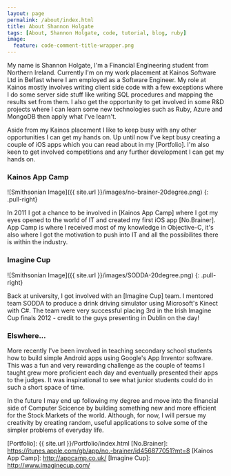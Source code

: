 ```yaml
---
layout: page
permalink: /about/index.html
title: About Shannon Holgate
tags: [About, Shannon Holgate, code, tutorial, blog, ruby]
image:
  feature: code-comment-title-wrapper.png
---
```

My name is Shannon Holgate, I'm a Financial Engineering student from Northern Ireland. Currently I'm on my work placement at Kainos Software Ltd in Belfast where I am employed as a Software Engineer. My role at Kainos mostly involves writing client side code with a few exceptions where I do some server side stuff like writing SQL procedures and mapping the results set from them. I also get the opportunity to get involved in some R&D projects where I can learn some new technologies such as Ruby, Azure and MongoDB then apply what I've learn't.

Aside from my Kainos placement I like to keep busy with any other opportunities I can get my hands on. Up until now I've kept busy creating a couple of iOS apps which you can read about in my [Portfolio]. I'm also keen to get involved competitions and any further development I can get my hands on.

### Kainos App Camp
![Smithsonian Image]({{ site.url }}/images/no-brainer-20degree.png)
{: .pull-right}

In 2011 I got a chance to be involved in [Kainos App Camp] where I got my eyes opened to the world of IT and created my first iOS app [No.Brainer]. App Camp is where I received most of my knowledge in Objective-C, it's also where I got the motivation to push into IT and all the possibilites there is within the industry.

### Imagine Cup
![Smithsonian Image]({{ site.url }}/images/SODDA-20degree.png)
{: .pull-right}

Back at university, I got involved with an [Imagine Cup] team. I mentored team SODDA to produce a drink driving simulator using Microsoft's Kinect with C#. The team were very successful placing 3rd in the Irish Imagine Cup finals 2012 - credit to the guys presenting in Dublin on the day!

### Elswhere...
More recently I've been involved in teaching secondary school students how to build simple Android apps using Google's App Inventor software. This was a fun and very rewarding challenge as the couple of teams I taught grew more proficient each day and eventually presented their apps to the judges. It was inspirational to see what junior students could do in such a short space of time.

In the future I may end up following my degree and move into the financial side of Computer Scicence by building something new and more efficient for the Stock Markets of the world. Although, for now, I will persue my creativity by creating random, useful applications to solve some of the simpler problems of everyday life.

[Portfolio]: {{ site.url }}/Portfolio/index.html
[No.Brainer]: https://itunes.apple.com/gb/app/no.-brainer/id456877051?mt=8
[Kainos App Camp]: http://appcamp.co.uk/
[Imagine Cup]: http://www.imaginecup.com/